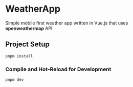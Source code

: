# WeatherApp

Simple mobile first weather app written in Vue.js that uses **openweathermap** API

## Project Setup

```sh
pnpm install
```

### Compile and Hot-Reload for Development

```sh
pnpm dev
```

